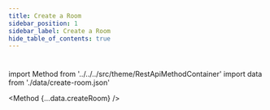 ```yaml
---
title: Create a Room 
sidebar_position: 1
sidebar_label: Create a Room
hide_table_of_contents: true
---
```


#

import Method from '../../../src/theme/RestApiMethodContainer'
import data from './data/create-room.json'

<Method
{...data.createRoom}
/>
